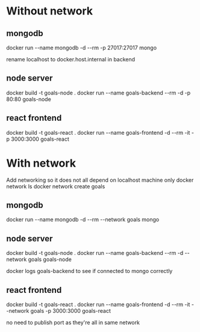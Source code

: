# Without network

## mongodb
docker run --name mongodb -d --rm -p 27017:27017  mongo

rename localhost to docker.host.internal in backend

## node server
docker build -t goals-node .
docker run --name goals-backend --rm -d -p 80:80 goals-node

## react frontend
docker build -t goals-react .
docker run --name goals-frontend -d --rm -it -p 3000:3000 goals-react

# With network

Add networking so it does not all depend on localhost machine only
docker network ls
docker network create goals

## mongodb
docker run --name mongodb -d --rm --network goals  mongo

## node server
docker build -t goals-node .
docker run --name goals-backend --rm -d --network goals goals-node

docker logs goals-backend to see if connected to mongo correctly

## react frontend
docker build -t goals-react .
docker run --name goals-frontend -d --rm -it --network goals -p 3000:3000 goals-react

no need to publish port as they're all in same network
